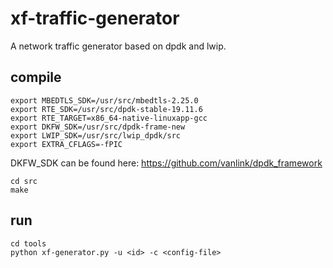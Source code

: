 # xf-traffic-generator
A network traffic generator based on dpdk and lwip.

## compile
```shell
export MBEDTLS_SDK=/usr/src/mbedtls-2.25.0
export RTE_SDK=/usr/src/dpdk-stable-19.11.6
export RTE_TARGET=x86_64-native-linuxapp-gcc
export DKFW_SDK=/usr/src/dpdk-frame-new
export LWIP_SDK=/usr/src/lwip_dpdk/src
export EXTRA_CFLAGS=-fPIC
```
DKFW_SDK can be found here: https://github.com/vanlink/dpdk_framework

```shell
cd src
make
```

## run
```shell
cd tools
python xf-generator.py -u <id> -c <config-file>
```
